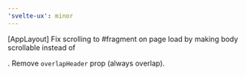 ```yaml
---
'svelte-ux': minor
---
```


[AppLayout] Fix scrolling to #fragment on page load by making body scrollable instead of <main>. Remove `overlapHeader` prop (always overlap).
